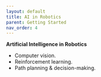 ```yaml
---
layout: default
title: AI in Robotics
parent: Getting Started
nav_order: 4
---
```


**Artificial Intelligence in Robotics** 

- Computer vision.
- Reinforcement learning.
- Path planning & decision-making.


